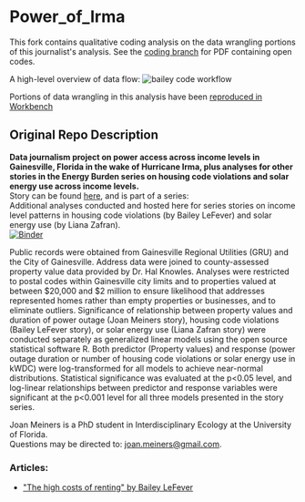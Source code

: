 # Power_of_Irma

This fork contains qualitative coding analysis on the data wrangling portions of this journalist's analysis. See the [coding branch](https://github.com/swkasica/Power_of_Irma/tree/coding) for PDF containing open codes.

A high-level overview of data flow:
![bailey code workflow](https://lh3.googleusercontent.com/jOWjwapd5Xux-WiW9eEYHdi91JvvcMdTZzuFnUW8JY1ouHCrHoW4pcMlyUlTxmAWDJF6DgbM0Ix_-IDuoS6TNY5VAIDHFo84ijUAVlxMYdPeeeeQiyVYDbM9Jz-N8uH8Nw4mknXitWJyrgxysHG59RkfS3Tk4FTAP8SCY5pkxFASVhL8LnXgH2gAO2XEv17rzuAknrhRLDsA8_HSFiQ4bG5tdc8b0uWwRvP0uoVd_fmY0BHWKhQmvRk9E-8mSyn7psUEmT35bFQrziMBOMmHQp9FZnjUXSfL2wP621oU0gJu4lnwGT5odxeHFVdyoYI1Y7I92WZCo6u1hRB_IpubmCnLfsUBYyEHMYGk5bNUvrHRPd4JZ0c4b5idbK3BH9F0SsyNpyIwwj36nCf63716p4TuIBLLM3UXwZ1EFsqdLXbvvCKEA2KlzYS7-1-dUoDrXCEFgHc-MKZpnURNU7lrRyYxaQI4D5Q95MB2Dr8iULHvdfUL11EZ2GmYjeKrXPHXJmOW0v0qrwvPPtfGRN76LFkSE33XxJ9XnI9XDicnW2fYO9aBUjH4RX7iEdBUwJie_ZZNVgifhxbO5lidEchJe2NFH1RKR1mCb2pqHzReXteeG54iM_sYJtiWESlfpNM8rqv7Hrit1Gd-eNbGB7R0fQ61aIIz14PQIhgq98KmR-WJu_vflSejvQl8mz3lug=w1065-h922-no?authuser=0)

Portions of data wrangling in this analysis have been [reproduced in Workbench](https://app.workbenchdata.com/workflows/91337)

## Original Repo Description

**Data journalism project on power access across income levels in Gainesville, Florida in the wake of Hurricane Irma, plus analyses for other stories in the Energy Burden series on housing code violations and solar energy use across income levels.**  
Story can be found [here](https://www.wuft.org/news/energy-burden/the-storm/), and is part of a series:  
Additional analyses conducted and hosted here for series stories on income level patterns in housing code violations (by Bailey LeFever) and solar energy use (by Liana Zafran).  
[![Binder](https://mybinder.org/badge.svg)](https://mybinder.org/v2/gh/beecycles/Power_of_Irma/master)  
  
Public records were obtained from Gainesville Regional Utilities (GRU) and the City of Gainesville. Address data were joined to county-assessed property value data provided by Dr. Hal Knowles. Analyses were restricted to postal codes within Gainesville city limits and to properties valued at between $20,000 and $2 million to ensure likelihood that addresses represented homes rather than empty properties or businesses, and to eliminate outliers. Significance of relationship between property values and duration of power outage (Joan Meiners story), housing code violations (Bailey LeFever story), or solar energy use (Liana Zafran story) were conducted separately as generalized linear models using the open source statistical software R. Both predictor (Property values) and response (power outage duration or number of housing code violations or solar energy use in kWDC) were log-transformed for all models to achieve near-normal distributions. Statistical significance was evaluated at the p<0.05 level, and log-linear relationships between predictor and response variables were significant at the p<0.001 level for all three models presented in the story series.  
  
Joan Meiners is a PhD student in Interdisciplinary Ecology at the University of Florida.  
Questions may be directed to: joan.meiners@gmail.com.


### Articles:

* ["The high costs of renting" by Bailey LeFever](https://www.wuft.org/news/energy-burden/deficient-dwellings/high-costs-of-renting/)
